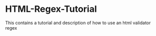 # HTML-Regex-Tutorial
This contains a tutorial and description of how to use an html validator regex
